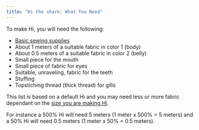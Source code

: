 ```yaml
---
title: "Hi the shark: What You Need"
---
```


To make Hi, you will need the following:

- [Basic sewing supplies](/docs/sewing/basic-sewing-supplies)
- About 1 meters of a suitable fabric in color 1 (body)
- About 0.5 meters of a suitable fabric in color 2 (belly)
- Small piece for the mouth
- Small piece of fabric for eyes
- Suitable, unraveling, fabric for the teeth
- Stuffing
- Topstiching thread (thick thread) for gills

<Note>

This list is based on a default Hi and you may need less or more fabric dependant on the [size you are making Hi](/docs/patterns/hi/options/size/).

For instance a 500% Hi will need 5 meters (1 meter x 500%  = 5 meters) and a 50% Hi will need 0.5 meters (1 meter x 50% = 0.5 meters).

</Note>
